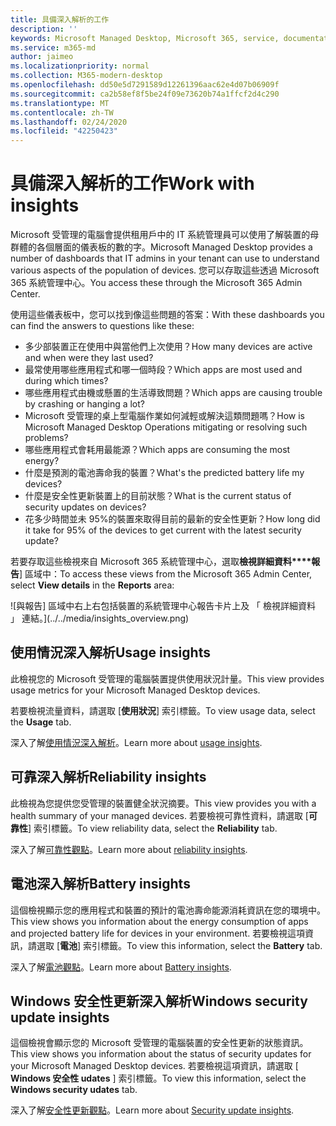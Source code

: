 ```yaml
---
title: 具備深入解析的工作
description: ''
keywords: Microsoft Managed Desktop, Microsoft 365, service, documentation, Microsoft 受管理的電腦, Microsoft 365, 服務, 文件
ms.service: m365-md
author: jaimeo
ms.localizationpriority: normal
ms.collection: M365-modern-desktop
ms.openlocfilehash: dd50e5d7291589d12261396aac62e4d07b06909f
ms.sourcegitcommit: ca2b58ef8f5be24f09e73620b74a1ffcf2d4c290
ms.translationtype: MT
ms.contentlocale: zh-TW
ms.lasthandoff: 02/24/2020
ms.locfileid: "42250423"
---
```

# <a name="work-with-insights"></a><span data-ttu-id="24de1-103">具備深入解析的工作</span><span class="sxs-lookup"><span data-stu-id="24de1-103">Work with insights</span></span>

<span data-ttu-id="24de1-104">Microsoft 受管理的電腦會提供租用戶中的 IT 系統管理員可以使用了解裝置的母群體的各個層面的儀表板的數的字。</span><span class="sxs-lookup"><span data-stu-id="24de1-104">Microsoft Managed Desktop provides a number of dashboards that IT admins in your tenant can use to understand various aspects of the population of devices.</span></span> <span data-ttu-id="24de1-105">您可以存取這些透過 Microsoft 365 系統管理中心。</span><span class="sxs-lookup"><span data-stu-id="24de1-105">You access these through the Microsoft 365 Admin Center.</span></span>

<span data-ttu-id="24de1-106">使用這些儀表板中，您可以找到像這些問題的答案：</span><span class="sxs-lookup"><span data-stu-id="24de1-106">With these dashboards you can find the answers to questions like these:</span></span>

- <span data-ttu-id="24de1-107">多少部裝置正在使用中與當他們上次使用？</span><span class="sxs-lookup"><span data-stu-id="24de1-107">How many devices are active and when were they last used?</span></span>
- <span data-ttu-id="24de1-108">最常使用哪些應用程式和哪一個時段？</span><span class="sxs-lookup"><span data-stu-id="24de1-108">Which apps are most used and during which times?</span></span>
- <span data-ttu-id="24de1-109">哪些應用程式由機或懸置的生活導致問題？</span><span class="sxs-lookup"><span data-stu-id="24de1-109">Which apps are causing trouble by crashing or hanging a lot?</span></span>
- <span data-ttu-id="24de1-110">Microsoft 受管理的桌上型電腦作業如何減輕或解決這類問題嗎？</span><span class="sxs-lookup"><span data-stu-id="24de1-110">How is Microsoft Managed Desktop Operations mitigating or resolving such problems?</span></span>
- <span data-ttu-id="24de1-111">哪些應用程式會耗用最能源？</span><span class="sxs-lookup"><span data-stu-id="24de1-111">Which apps are consuming the most energy?</span></span>
- <span data-ttu-id="24de1-112">什麼是預測的電池壽命我的裝置？</span><span class="sxs-lookup"><span data-stu-id="24de1-112">What's the predicted battery life my devices?</span></span>
- <span data-ttu-id="24de1-113">什麼是安全性更新裝置上的目前狀態？</span><span class="sxs-lookup"><span data-stu-id="24de1-113">What is the current status of security updates on devices?</span></span>
- <span data-ttu-id="24de1-114">花多少時間並未 95%的裝置來取得目前的最新的安全性更新？</span><span class="sxs-lookup"><span data-stu-id="24de1-114">How long did it take for 95% of the devices to get current with the latest security update?</span></span>

<span data-ttu-id="24de1-115">若要存取這些檢視來自 Microsoft 365 系統管理中心，選取**檢視詳細資料\*\*\*\*報告**] 區域中：</span><span class="sxs-lookup"><span data-stu-id="24de1-115">To access these views from the Microsoft 365 Admin Center, select **View details** in the **Reports** area:</span></span>

![與報告] 區域中右上右包括裝置的系統管理中心報告卡片上及 「 檢視詳細資料 」 連結。](../../media/insights_overview.png)



## <a name="usage-insights"></a><span data-ttu-id="24de1-117">使用情況深入解析</span><span class="sxs-lookup"><span data-stu-id="24de1-117">Usage insights</span></span>
<span data-ttu-id="24de1-118">此檢視您的 Microsoft 受管理的電腦裝置提供使用狀況計量。</span><span class="sxs-lookup"><span data-stu-id="24de1-118">This view provides usage metrics for your Microsoft Managed Desktop devices.</span></span> 

<span data-ttu-id="24de1-119">若要檢視流量資料，請選取 [**使用狀況**] 索引標籤。</span><span class="sxs-lookup"><span data-stu-id="24de1-119">To view usage data, select the **Usage** tab.</span></span>

<span data-ttu-id="24de1-120">深入了解[使用情況深入解析](usage-insights.md)。</span><span class="sxs-lookup"><span data-stu-id="24de1-120">Learn more about [usage insights](usage-insights.md).</span></span>

## <a name="reliability-insights"></a><span data-ttu-id="24de1-121">可靠深入解析</span><span class="sxs-lookup"><span data-stu-id="24de1-121">Reliability insights</span></span>
<span data-ttu-id="24de1-122">此檢視為您提供您受管理的裝置健全狀況摘要。</span><span class="sxs-lookup"><span data-stu-id="24de1-122">This view provides you with a health summary of your managed devices.</span></span> <span data-ttu-id="24de1-123">若要檢視可靠性資料，請選取 [**可靠性**] 索引標籤。</span><span class="sxs-lookup"><span data-stu-id="24de1-123">To view reliability data, select the **Reliability** tab.</span></span>

<span data-ttu-id="24de1-124">深入了解[可靠性觀點](reliability-insights.md)。</span><span class="sxs-lookup"><span data-stu-id="24de1-124">Learn more about [reliability insights](reliability-insights.md).</span></span>

## <a name="battery-insights"></a><span data-ttu-id="24de1-125">電池深入解析</span><span class="sxs-lookup"><span data-stu-id="24de1-125">Battery insights</span></span>
<span data-ttu-id="24de1-126">這個檢視顯示您的應用程式和裝置的預計的電池壽命能源消耗資訊在您的環境中。</span><span class="sxs-lookup"><span data-stu-id="24de1-126">This view shows you information about the energy consumption of apps and projected battery life for devices in your environment.</span></span> <span data-ttu-id="24de1-127">若要檢視這項資訊，請選取 [**電池**] 索引標籤。</span><span class="sxs-lookup"><span data-stu-id="24de1-127">To view this information, select the **Battery** tab.</span></span>

<span data-ttu-id="24de1-128">深入了解[電池觀點](battery-insights.md)。</span><span class="sxs-lookup"><span data-stu-id="24de1-128">Learn more about [Battery insights](battery-insights.md).</span></span>

## <a name="windows-security-update-insights"></a><span data-ttu-id="24de1-129">Windows 安全性更新深入解析</span><span class="sxs-lookup"><span data-stu-id="24de1-129">Windows security update insights</span></span>

<span data-ttu-id="24de1-130">這個檢視會顯示您的 Microsoft 受管理的電腦裝置的安全性更新的狀態資訊。</span><span class="sxs-lookup"><span data-stu-id="24de1-130">This view shows you information about the status of security updates for your Microsoft Managed Desktop devices.</span></span> <span data-ttu-id="24de1-131">若要檢視這項資訊，請選取 [ **Windows 安全性 udates** ] 索引標籤。</span><span class="sxs-lookup"><span data-stu-id="24de1-131">To view this information, select the **Windows security udates** tab.</span></span>

<span data-ttu-id="24de1-132">深入了解[安全性更新觀點](security-update-insights.md)。</span><span class="sxs-lookup"><span data-stu-id="24de1-132">Learn more about [Security update insights](security-update-insights.md).</span></span>
